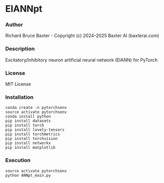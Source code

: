 # EIANNpt

### Author

Richard Bruce Baxter - Copyright (c) 2024-2025 Baxter AI (baxterai.com)

### Description

Excitatory/Inhibitory neuron artificial neural network (EIANN) for PyTorch

### License

MIT License

### Installation
```
conda create -n pytorchsenv
source activate pytorchsenv
conda install python
pip install datasets
pip install torch
pip install lovely-tensors
pip install torchmetrics
pip install torchvision
pip install networkx
pip install matplotlib
```

### Execution
```
source activate pytorchsenv
python ANNpt_main.py
```
